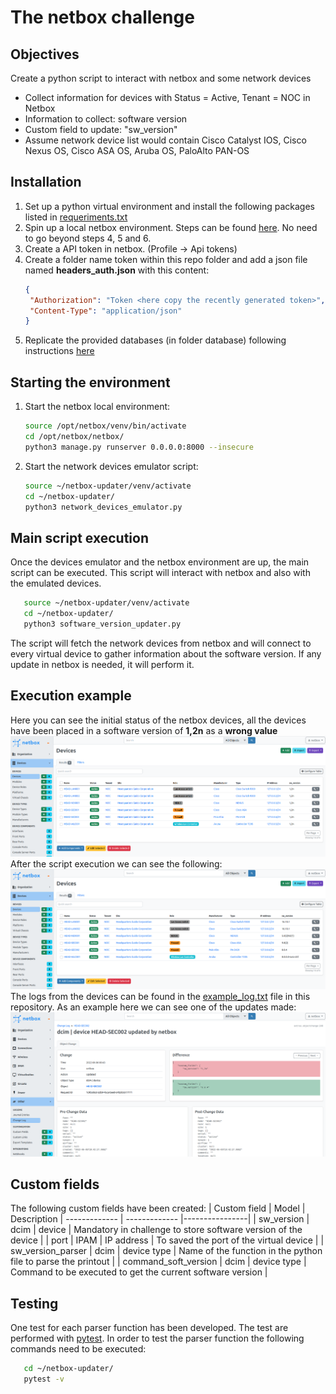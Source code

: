 # The netbox challenge

## Objectives

Create a python script to interact with netbox and some network devices

- Collect information for devices with Status = Active, Tenant = NOC in Netbox
- Information to collect: software version
- Custom field to update: "sw_version"
- Assume network device list would contain Cisco Catalyst IOS, Cisco Nexus OS, Cisco ASA OS, Aruba OS, PaloAlto PAN-OS 

## Installation 

1. Set up a python virtual environment and install the following packages listed in [requeriments.txt](https://github.com/guidodg86/netbox-updater/blob/main/requeriments.txt)
2. Spin up a local netbox environment. Steps can be found [here](https://docs.netbox.dev/en/stable/installation/). No need to go beyond steps 4, 5 and 6.
3. Create a API token in netbox. (Profile -> Api tokens)
4. Create a folder name token within this repo folder and add a json file named **headers_auth.json** with this content:
   ```json
   {
    "Authorization": "Token <here copy the recently generated token>",
    "Content-Type": "application/json"
   }
   ```
5. Replicate the provided databases (in folder database) following instructions [here](https://docs.netbox.dev/en/stable/administration/replicating-netbox/)

## Starting the environment

1. Start the netbox local environment:
   ```bash
   source /opt/netbox/venv/bin/activate
   cd /opt/netbox/netbox/
   python3 manage.py runserver 0.0.0.0:8000 --insecure   
   ```
2. Start the network devices emulator script:
   ```bash
   source ~/netbox-updater/venv/activate
   cd ~/netbox-updater/
   python3 network_devices_emulator.py  
   ```
## Main script execution

Once the devices emulator and the netbox environment are up, the main script can be executed. This script will interact with netbox and also with the emulated devices.
```bash
   source ~/netbox-updater/venv/activate
   cd ~/netbox-updater/
   python3 software_version_updater.py  
```
The script will fetch the network devices from netbox and will connect to every virtual device to gather information about the software version. If any update in netbox is needed, it will perform it.

## Execution example
Here you can see the initial status of the netbox devices, all the devices have been placed in a software version of **1,2n** as a **wrong value**
![initial status](https://raw.githubusercontent.com/guidodg86/netbox-updater/master/pics/1.png?raw=true)
After the script execution we can see the following:
![end_status](https://raw.githubusercontent.com/guidodg86/netbox-updater/master/pics/2.png?raw=true)
The logs from the devices can be found in the [example_log.txt](https://github.com/guidodg86/netbox-updater/blob/main/example_log.txt) file in this repository.
As an example here we can see one of the updates made:
![example](https://raw.githubusercontent.com/guidodg86/netbox-updater/master/pics/3.png?raw=true)

## Custom fields
The following custom fields have been created:
| Custom field | Model | Description
| ------------- | ------------- |----------------|
| sw_version | dcim \| device | Mandatory in challenge to store software version of the device |
| port | IPAM \| IP address | To saved the port of the virtual device |
| sw_version_parser | dcim \| device type | Name of the function in the python file to parse the printout |
| 	command_soft_version | dcim \| device type | Command to be executed to get the current software version |

## Testing
One test for each parser function has been developed. The test are performed with [pytest](https://docs.pytest.org/en/7.1.x/). In order to test the parser function the following commands need to be executed:
```bash
   cd ~/netbox-updater/
   pytest -v 
```
